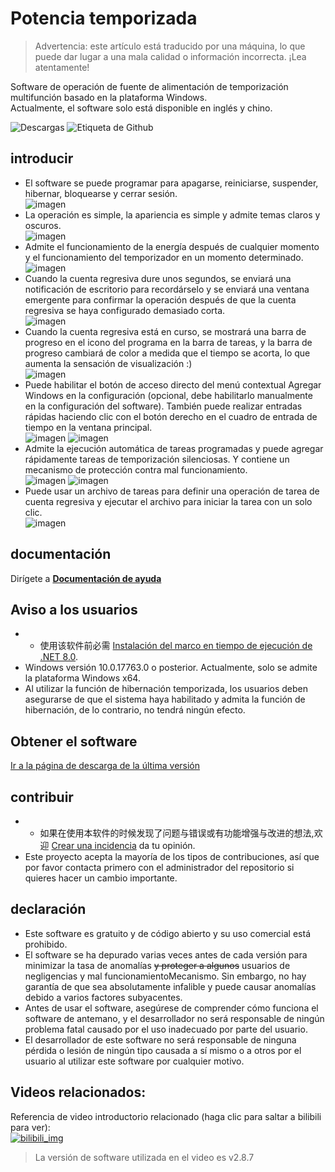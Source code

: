 # Potencia temporizada

> Advertencia: este artículo está traducido por una máquina, lo que puede dar lugar a una mala calidad o información incorrecta. ¡Lea atentamente!


Software de operación de fuente de alimentación de temporización multifunción basado en la plataforma Windows. \
Actualmente, el software solo está disponible en inglés y chino.

 ![Descargas](https://img.shields.io/github/downloads/hgnim/timedpower/total.svg) 
 ![Etiqueta de Github](https://badgen.net/github/tag/hgnim/timedpower) 

## introducir

- El software se puede programar para apagarse, reiniciarse, suspender, hibernar, bloquearse y cerrar sesión. \
 ![imagen](https://raw.githubusercontent.com/Hgnim/TimedPower/refs/heads/doc/imgs/image1.png) 
- La operación es simple, la apariencia es simple y admite temas claros y oscuros. \
 ![imagen](https://raw.githubusercontent.com/Hgnim/TimedPower/refs/heads/doc/imgs/image2.png) 
- Admite el funcionamiento de la energía después de cualquier momento y el funcionamiento del temporizador en un momento determinado. \
 ![imagen](https://raw.githubusercontent.com/Hgnim/TimedPower/refs/heads/doc/imgs/image3.png) 
- Cuando la cuenta regresiva dure unos segundos, se enviará una notificación de escritorio para recordárselo y se enviará una ventana emergente para confirmar la operación después de que la cuenta regresiva se haya configurado demasiado corta. \
 ![imagen](https://raw.githubusercontent.com/Hgnim/TimedPower/refs/heads/doc/imgs/image4.png) 
- Cuando la cuenta regresiva está en curso, se mostrará una barra de progreso en el icono del programa en la barra de tareas, y la barra de progreso cambiará de color a medida que el tiempo se acorta, lo que aumenta la sensación de visualización :) \
 ![imagen](https://raw.githubusercontent.com/Hgnim/TimedPower/refs/heads/doc/imgs/image5.png) 
- Puede habilitar el botón de acceso directo del menú contextual Agregar Windows en la configuración (opcional, debe habilitarlo manualmente en la configuración del software). También puede realizar entradas rápidas haciendo clic con el botón derecho en el cuadro de entrada de tiempo en la ventana principal. \
 ![imagen](https://raw.githubusercontent.com/Hgnim/TimedPower/refs/heads/doc/imgs/image6.png) 
 ![imagen](https://raw.githubusercontent.com/Hgnim/TimedPower/refs/heads/doc/imgs/image7.png) 
- Admite la ejecución automática de tareas programadas y puede agregar rápidamente tareas de temporización silenciosas. Y contiene un mecanismo de protección contra mal funcionamiento. \
 ![imagen](https://raw.githubusercontent.com/Hgnim/TimedPower/refs/heads/doc/imgs/image8.png) 
 ![imagen](https://raw.githubusercontent.com/Hgnim/TimedPower/refs/heads/doc/imgs/image9.png) 
- Puede usar un archivo de tareas para definir una operación de tarea de cuenta regresiva y ejecutar el archivo para iniciar la tarea con un solo clic. \
 ![imagen](https://raw.githubusercontent.com/Hgnim/TimedPower/refs/heads/doc/imgs/image10.png) 

## documentación

Dirígete a [**Documentación de ayuda**](https://github.com/Hgnim/TimedPower/wiki) 

## Aviso a los usuarios

- - 使用该软件前必需 [Instalación del marco en tiempo de ejecución de .NET 8.0](https://dotnet.microsoft.com/zh-cn/download/dotnet/thank-you/runtime-8.0.10-windows-x64-installer).
- Windows versión 10.0.17763.0 o posterior. Actualmente, solo se admite la plataforma Windows x64.
- Al utilizar la función de hibernación temporizada, los usuarios deben asegurarse de que el sistema haya habilitado y admita la función de hibernación, de lo contrario, no tendrá ningún efecto.

## Obtener el software

 [Ir a la página de descarga de la última versión](https://github.com/Hgnim/TimedPower/releases/latest) 

## contribuir

- - 如果在使用本软件的时候发现了问题与错误或有功能增强与改进的想法,欢迎 [Crear una incidencia](https://github.com/Hgnim/TimedPower/issues/new) da tu opinión.
- Este proyecto acepta la mayoría de los tipos de contribuciones, así que por favor contacta primero con el administrador del repositorio si quieres hacer un cambio importante.

## declaración

- Este software es gratuito y de código abierto y su uso comercial está prohibido.
- El software se ha depurado varias veces antes de cada versión para minimizar la tasa de anomalías <del>y proteger a algunos</del> usuarios de negligencias y mal funcionamientoMecanismo. Sin embargo, no hay garantía de que sea absolutamente infalible y puede causar anomalías debido a varios factores subyacentes.
- Antes de usar el software, asegúrese de comprender cómo funciona el software de antemano, y el desarrollador no será responsable de ningún problema fatal causado por el uso inadecuado por parte del usuario.
- El desarrollador de este software no será responsable de ninguna pérdida o lesión de ningún tipo causada a sí mismo o a otros por el usuario al utilizar este software por cualquier motivo.

## Videos relacionados:

Referencia de video introductorio relacionado (haga clic para saltar a bilibili para ver):\
 [![bilibili_img](https://i0.hdslb.com/bfs/archive/fc7e7cc4588dad7f350031a8d0b9e09a8adb3a7f.jpg@308w_174h)](https://www.bilibili.com/video/BV1yxNAenEBb) 
> La versión de software utilizada en el video es v2.8.7